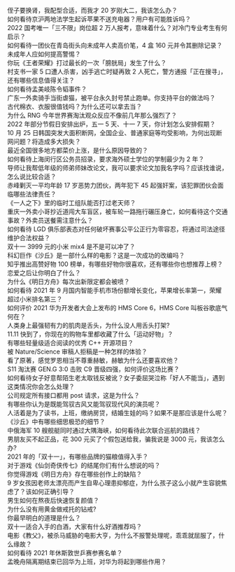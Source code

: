 侄子要换肾，我配型合适，而我才 20 岁刚大二，我该怎么办？  
如何看待京沪两地法学生起诉苹果不送充电器？用户有可能胜诉吗？  
2022 国考唯一「三不限」岗位超 2 万人报考，意味着什么？对冷门专业考生有何启示？  
如何看待一团伙在青岛街头向未成年人卖高价笔，4 盒 160 元并令其删除记录？未成年人应如何提高警惕？  
你玩《王者荣耀》打过最长的一次「膀胱局」发生了什么？  
村支书一家 5 口遭人杀害，凶手逃亡时疑再致 2 人死亡，警方通报「正在搜寻」，还有哪些信息值得关注？  
如何看待孟美岐陈令韬事件？  
广东一外卖骑手当街虐猫，被平台永久封号禁止跑单。你支持平台的做法吗？  
古代棉衣、衣服很值钱吗？为什么还可以拿去当？  
为什么 RNG 今年世界赛淘汰观众反应不像前几年那么强烈了？  
2022 年部分节假日安排出炉，五一 5 天、十一 7 天，你计划怎么安排假期？  
10 月 25 日韩国突发大面积断网，全国企业、普通家庭等均受影响，为何出现断网问题？将造成多大损失？  
最近全国很多地方都菜价上涨，是什么原因导致的？  
如何看待上海闵行区公务员招录，要求海外硕士学位的学制最少为 2 年？  
导师让我帮低年级的师弟师妹改论文，我可以要求论文加我名字吗？应该找谁说，怎么说比较合适？  
赤峰剿灭一平均年龄 17 岁恶势力团伙，两年犯下 45 起强奸案，该犯罪团伙会面临哪些法律责任？  
《一人之下》里的临时工组队能否打过老天师？  
重庆一外卖小哥抄近道闯大车盲区，被车轮一路拖行碾压身亡，如何看待这个交通事故？外卖员送餐需注意什么？  
如何看待 LGD 俱乐部表态对任何破坏赛事公平公正行为零容忍，将通过司法途径维护合法权益？  
双十一 3999 元的小米 mix4 是不是可以冲了？  
科幻巨作《沙丘》是一部什么样的电影？这是一次成功的改编吗？  
知乎推出高赞好物 100 榜单，有哪些好物你很喜欢，还有哪些你也想推荐上榜？  
恋爱之后让你明白了什么？  
为什么《明日方舟》每次出新限定都会被喷？  
如何看待 2021 年 9 月国内智能手机市场份额增长变化，苹果增长率第一，荣耀超过小米排名第三？  
如何评价 2021 华为开发者大会上发布的 HMS Core 6，HMS Core 叫板谷歌底气何在？  
人类身上最强韧有力的肌肉是舌头，为什么没人用舌头打架?  
11.11 快到了，你现在的购物车里都收藏了什么「运动好物」？  
有哪些轻量级适合阅读的优秀 C++ 开源项目？  
被 Nature/Science 审稿人拒稿是一种怎样的体验？  
看了原著，感觉罗恩相当不尊重赫敏，赫敏为什么还要喜欢他？  
S11 淘汰赛 GEN.G 3:0 击败 C9 晋级四强，如何评价这场比赛？  
如何看待女子好意帮陌生老太取钱反被讹？女子委屈哭泣称「好人不能当」，遇到这类情况你会怎么处理？  
公司规定所有接口都用 post 请求，这是为什么？  
有哪些你认为是既能驾驭古风又能驾驭现代风的演员呢？  
人活着是为了读书，上班，缴纳房贷，结婚生娃的吗？如果不是那应该是什么呢？  
《沙丘》中有哪些细思极恐的细节？  
中俄海军 10 艘舰艇同时通过大隅海峡，如何看待此次联合巡航的路线？  
男朋友买不起正品，花 300 元买了个假包送给我，骗我说是 3000 元，我该怎么办?  
2021 年的「双十一」，有哪些品牌的猫粮值得入手？  
对于游戏《仙剑奇侠传七》的结尾你们有什么想说的吗？  
你觉得游戏《明日方舟》存在哪些创作上的缺陷？  
9 岁女孩因老师太漂亮而产生自卑心理患抑郁症，为什么孩子这么小就产生容貌焦虑了？该如何正确引导？  
男生如何在熬夜后快速恢复颜值？  
为什么没有用黄金做戒托的钻戒?  
你最早明白的道理是什么？  
双十一适合入手的白酒，大家有什么好酒推荐吗？  
电影《教父》，被杀马威胁的电影大亨，为什么不报警处理呢，乖乖就屈服了，什么缘故？  
如何看待 2021 年休斯敦世乒赛参赛名单？  
孟晚舟隔离期结束已回华为上班，对华为将起到哪些作用？  
